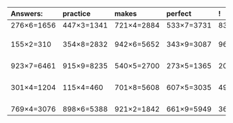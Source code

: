 | Answers: | practice | makes | perfect | ! |
| :--- | :--- | :--- | :--- | :--- |
| 276×6=1656 | 447×3=1341 | 721×4=2884 | 533×7=3731 | 837×6=5022 | 
|   |   |   |   |   | 
|   |   |   |   |   | 
|   |   |   |   |   | 
| 155×2=310 | 354×8=2832 | 942×6=5652 | 343×9=3087 | 960×2=1920 | 
|   |   |   |   |   | 
|   |   |   |   |   | 
|   |   |   |   |   | 
|   |   |   |   |   | 
| 923×7=6461 | 915×9=8235 | 540×5=2700 | 273×5=1365 | 209×6=1254 | 
|   |   |   |   |   | 
|   |   |   |   |   | 
|   |   |   |   |   | 
|   |   |   |   |   | 
| 301×4=1204 | 115×4=460 | 701×8=5608 | 607×5=3035 | 494×5=2470 | 
|   |   |   |   |   | 
|   |   |   |   |   | 
|   |   |   |   |   | 
|   |   |   |   |   | 
| 769×4=3076 | 898×6=5388 | 921×2=1842 | 661×9=5949 | 363×5=1815 | 
